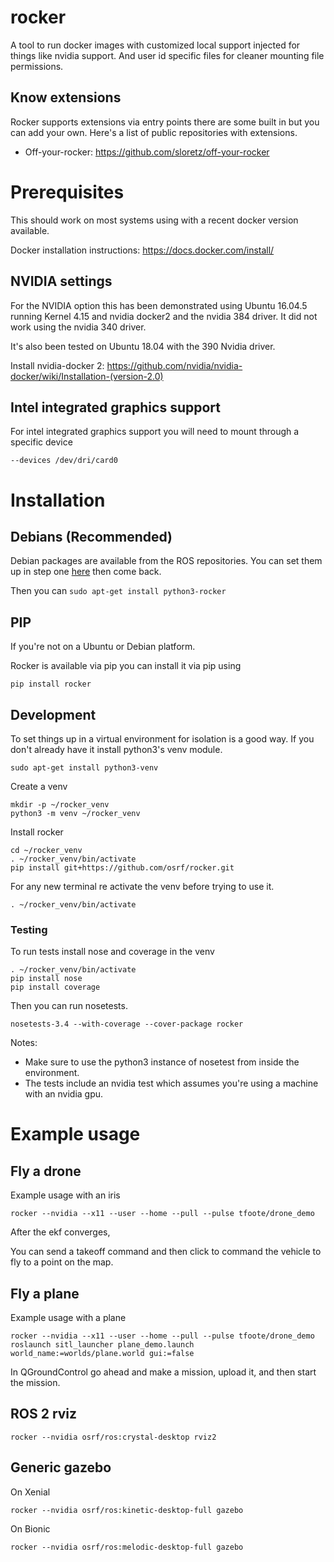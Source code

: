 # rocker

A tool to run docker images with customized local support injected for things like nvidia support. And user id specific files for cleaner mounting file permissions.

## Know extensions

Rocker supports extensions via entry points there are some built in but you can add your own. Here's a list of public repositories with extensions.

- Off-your-rocker: https://github.com/sloretz/off-your-rocker

# Prerequisites

This should work on most systems using with a recent docker version available.

Docker installation instructions: https://docs.docker.com/install/

## NVIDIA settings

For the NVIDIA option this has been demonstrated using Ubuntu 16.04.5 running Kernel 4.15 and nvidia docker2 and the nvidia 384 driver.
It did not work using the nvidia 340 driver.

It's also been tested on Ubuntu 18.04 with the 390 Nvidia driver.

Install nvidia-docker 2: https://github.com/nvidia/nvidia-docker/wiki/Installation-(version-2.0)

## Intel integrated graphics support

For intel integrated graphics support you will need to mount through a specific device

```
--devices /dev/dri/card0
```


# Installation

## Debians (Recommended)
Debian packages are available from the ROS repositories. You can set them up in step one [here](http://wiki.ros.org/kinetic/Installation/Ubuntu) then come back.

Then you can `sudo apt-get install python3-rocker`

## PIP

If you're not on a Ubuntu or Debian platform.

Rocker is available via pip you can install it via pip using

`pip install rocker`



## Development
To set things up in a virtual environment for isolation is a good way. If you don't already have it install python3's venv module.

    sudo apt-get install python3-venv

Create a venv

    mkdir -p ~/rocker_venv
    python3 -m venv ~/rocker_venv

Install rocker

    cd ~/rocker_venv
    . ~/rocker_venv/bin/activate
    pip install git+https://github.com/osrf/rocker.git

For any new terminal re activate the venv before trying to use it.

    . ~/rocker_venv/bin/activate

### Testing

To run tests install nose and coverage in the venv

    . ~/rocker_venv/bin/activate
    pip install nose
    pip install coverage

Then you can run nosetests.

    nosetests-3.4 --with-coverage --cover-package rocker

Notes:

- Make sure to use the python3 instance of nosetest from inside the environment.
- The tests include an nvidia test which assumes you're using a machine with an nvidia gpu.


# Example usage


## Fly a drone

Example usage with an iris

    rocker --nvidia --x11 --user --home --pull --pulse tfoote/drone_demo

After the ekf converges, 

You can send a takeoff command and then click to command the vehicle to fly to a point on the map.


## Fly a plane

Example usage with a plane 

    rocker --nvidia --x11 --user --home --pull --pulse tfoote/drone_demo roslaunch sitl_launcher plane_demo.launch world_name:=worlds/plane.world gui:=false

In QGroundControl go ahead and make a mission, upload it, and then start the mission.

## ROS 2 rviz

    rocker --nvidia osrf/ros:crystal-desktop rviz2


## Generic gazebo

On Xenial

    rocker --nvidia osrf/ros:kinetic-desktop-full gazebo

On Bionic

    rocker --nvidia osrf/ros:melodic-desktop-full gazebo
